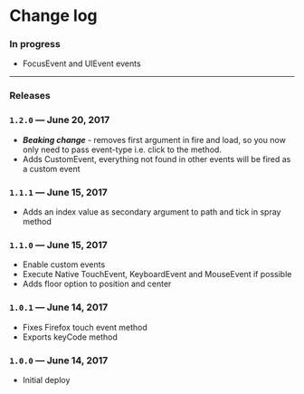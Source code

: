 # Change log

### In progress

- FocusEvent and UIEvent events

---

### Releases

### `1.2.0` — June 20, 2017

- ***Beaking change*** - removes first argument in fire and load, so you now only need to pass event-type i.e. click to the method.
- Adds CustomEvent, everything not found in other events will be fired as a custom event

### `1.1.1` — June 15, 2017

- Adds an index value as secondary argument to path and tick in spray method

### `1.1.0` — June 15, 2017

- Enable custom events
- Execute Native TouchEvent, KeyboardEvent and MouseEvent if possible
- Adds floor option to position and center

### `1.0.1` — June 14, 2017

- Fixes Firefox touch event method
- Exports keyCode method

### `1.0.0` — June 14, 2017

- Initial deploy
